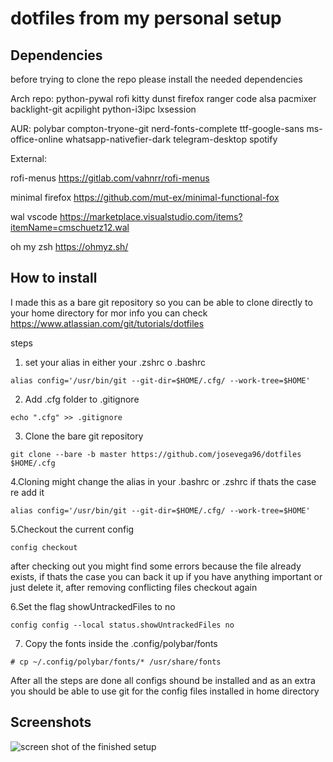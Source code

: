 dotfiles from my personal setup
==================================

## Dependencies 
before trying to clone the repo please install the needed dependencies 


Arch repo:
python-pywal
rofi
kitty
dunst
firefox
ranger
code
alsa
pacmixer
backlight-git 
acpilight
python-i3ipc
lxsession

AUR:
polybar
compton-tryone-git
nerd-fonts-complete
ttf-google-sans
ms-office-online
whatsapp-nativefier-dark
telegram-desktop
spotify

External:

rofi-menus
https://gitlab.com/vahnrr/rofi-menus

minimal firefox 
https://github.com/mut-ex/minimal-functional-fox

wal vscode
https://marketplace.visualstudio.com/items?itemName=cmschuetz12.wal

oh my zsh 
https://ohmyz.sh/

## How to install 
I made this as a bare git repository so you can be able to clone directly to your home directory for mor info you can check 
https://www.atlassian.com/git/tutorials/dotfiles

steps 

1. set your alias in either your .zshrc o .bashrc 

```
alias config='/usr/bin/git --git-dir=$HOME/.cfg/ --work-tree=$HOME'
```

2. Add .cfg folder to .gitignore

```
echo ".cfg" >> .gitignore
```

3. Clone the bare git repository 

```
git clone --bare -b master https://github.com/josevega96/dotfiles $HOME/.cfg
```

4.Cloning might change the alias in your .bashrc or .zshrc if thats the case re add it 

```
alias config='/usr/bin/git --git-dir=$HOME/.cfg/ --work-tree=$HOME'
```

5.Checkout the current config 

```
config checkout
```
after checking out you might find some errors because the file already exists, if thats the case you can back it up if you have anything important or just delete it, after removing conflicting files checkout again

6.Set the flag showUntrackedFiles to no 

```
config config --local status.showUntrackedFiles no
```

7. Copy the fonts inside the .config/polybar/fonts

```
# cp ~/.config/polybar/fonts/* /usr/share/fonts
```

After all the steps are done all configs shound be installed and as an extra you should be able to use git for the config files installed in home directory 

## Screenshots

![screen shot of the finished setup](https://i.imgur.com/aIG77u7.jpg)

